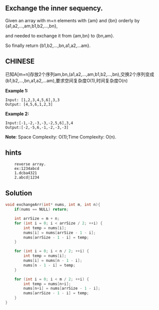 ## Exchange the inner sequency.

Given an array with m+n elements with {am} and {bn} orderly by {a1,a2,...,am,b1,b2,...,bn},

and needed to exchange it from {am,bn} to {bn,am}.

So finally return {b1,b2,...,bn,a1,a2,...am}.

## CHINESE
已知A[m+n]存放2个序列am,bn,(a1,a2,...,am,b1,b2,...,bn),交换2个序列变成(b1,b2,...,bn,a1,a2,...am),要求空间复杂度O(1),时间复杂度O(n)

**Example 1:**
```
Input: [1,2,3,4,5,6],3,3
Output: [4,5,6,1,2,3]
```
**Example 2:**
```
Input:[-1,-2,-3,-3,-2,5,6],3,4
Output:[-2,-5,6,-1,-2,-3,-3]
```

**Note**: Space Complexity: O(1);Time Complexity: O(n).

## hints
```
    reverse array.
    ex:1234abcd
    1.dcba4321
    2.abcd|1234
```

## Solution
``` c
void exchangeArr(int* nums, int m, int n){
    if(nums == NULL) return;

    int arrSize = m + n;
    for (int i = 0; i < arrSize / 2; ++i) {
        int temp = nums[i];
        nums[i] = nums[arrSize - 1 - i];
        nums[arrSize - 1 - i] = temp;
    }

    for (int i = 0; i < n / 2; ++i) {
        int temp = nums[i];
        nums[i] = nums[n - 1 - i];
        nums[n - 1 - i] = temp;
    }

    for (int i = 0; i < m / 2; ++i) {
        int temp = nums[n+i];
        nums[n+i] = nums[arrSize - 1 - i];
        nums[arrSize - 1 - i] = temp;
    }
}
```